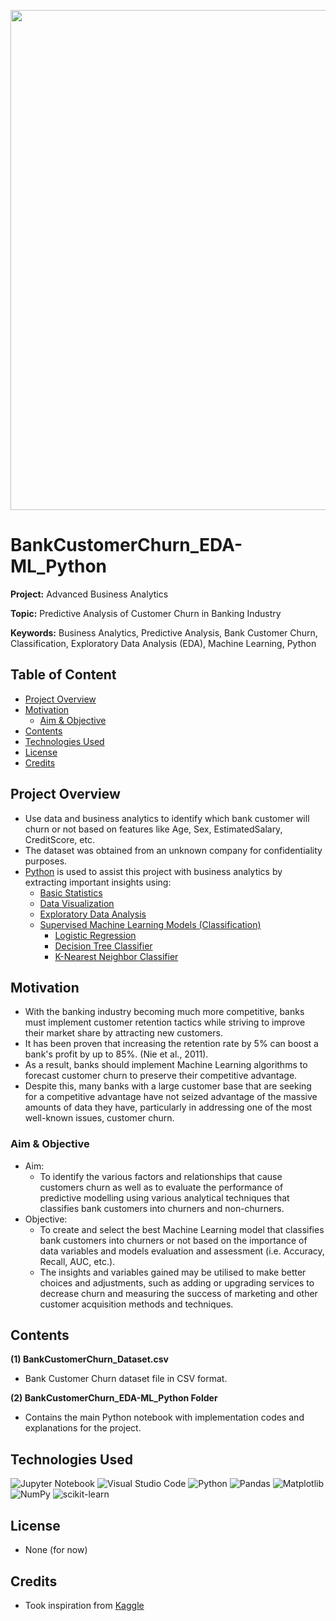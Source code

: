 <p align="center">
    <img width="800" src="https://miro.medium.com/max/844/1*MyKDLRda6yHGR_8kgVvckg.png">
</p>

# BankCustomerChurn_EDA-ML_Python

**Project:** Advanced Business Analytics

**Topic:** Predictive Analysis of Customer Churn in Banking Industry

**Keywords:** Business Analytics, Predictive Analysis, Bank Customer Churn, Classification, Exploratory Data Analysis (EDA), Machine Learning, Python



## Table of Content
- [Project Overview](#Project-Overview)
- [Motivation](#Motivation)
  - [Aim & Objective](#Aim--Objective)
- [Contents](#Contents)
- [Technologies Used](#Technologies-Used)
- [License](#License)
- [Credits](#Credits)



## Project Overview
- Use data and business analytics to identify which bank customer will churn or not based on features like Age, Sex, EstimatedSalary, CreditScore, etc.
- The dataset was obtained from an unknown company for confidentiality purposes.
- [Python](https://www.python.org/) is used to assist this project with business analytics by extracting important insights using: 
  - [Basic Statistics](https://en.wikipedia.org/wiki/Statistics)
  - [Data Visualization](https://en.wikipedia.org/wiki/Data_and_information_visualization)
  - [Exploratory Data Analysis](https://en.wikipedia.org/wiki/Exploratory_data_analysis)
  - [Supervised Machine Learning Models (Classification)](https://en.wikipedia.org/wiki/Supervised_learning)
    - [Logistic Regression](https://en.wikipedia.org/wiki/Logistic_regression)
    - [Decision Tree Classifier](https://en.wikipedia.org/wiki/Decision_tree_learning)
    - [K-Nearest Neighbor Classifier](https://en.wikipedia.org/wiki/K-nearest_neighbors_algorithm)



## Motivation
- With the banking industry becoming much more competitive, banks must implement customer retention tactics while striving to improve their market share by attracting new customers. 
- It has been proven that increasing the retention rate by 5% can boost a bank's profit by up to 85%. (Nie et al., 2011). 
- As a result, banks should implement Machine Learning algorithms to forecast customer churn to preserve their competitive advantage. 
- Despite this, many banks with a large customer base that are seeking for a competitive advantage have not seized advantage of the massive amounts of data they have, particularly in addressing one of the most well-known issues, customer churn. 



### Aim & Objective
- Aim: 
  - To identify the various factors and relationships that cause customers churn as well as to evaluate the performance of predictive modelling using various analytical techniques that classifies bank customers into churners and non-churners.
- Objective: 
  - To create and select the best Machine Learning model that classifies bank customers into churners or not based on the importance of data variables and models evaluation and assessment (i.e. Accuracy, Recall, AUC, etc.). 
  - The insights and variables gained may be utilised to make better choices and adjustments, such as adding or upgrading services to decrease churn and measuring the success of marketing and other customer acquisition methods and techniques.



## Contents
**(1) BankCustomerChurn_Dataset.csv**
  - Bank Customer Churn dataset file in CSV format.

**(2) BankCustomerChurn_EDA-ML_Python Folder**
  - Contains the main Python notebook with implementation codes and explanations for the project.



## Technologies Used
<p </p>

![Jupyter Notebook](https://img.shields.io/badge/jupyter-%23FA0F00.svg?style=for-the-badge&logo=jupyter&logoColor=white)
![Visual Studio Code](https://img.shields.io/badge/Visual%20Studio%20Code-0078d7.svg?style=for-the-badge&logo=visual-studio-code&logoColor=white)
![Python](https://img.shields.io/badge/python-3670A0?style=for-the-badge&logo=python&logoColor=ffdd54)
![Pandas](https://img.shields.io/badge/pandas-%23150458.svg?style=for-the-badge&logo=pandas&logoColor=white)
![Matplotlib](https://img.shields.io/badge/Matplotlib-%23#ffffff.svg?style=for-the-badge&logo=Matplotlib&logoColor=white)
![NumPy](https://img.shields.io/badge/numpy-%23013243.svg?style=for-the-badge&logo=numpy&logoColor=white)
![scikit-learn](https://img.shields.io/badge/scikit--learn-%23F7931E.svg?style=for-the-badge&logo=scikit-learn&logoColor=white)

<p </p>



## License
- None (for now)



## Credits
- Took inspiration from [Kaggle](https://www.kaggle.com/)


